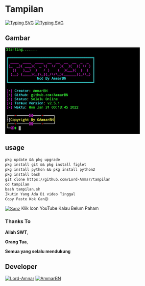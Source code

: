 # Tampilan
[![Typing SVG](https://readme-typing-svg.herokuapp.com?color=%23FF0000&lines=Mengubah+Tampilan+Termux+Use)](https://git.io/typing-svg)
[![Typing SVG](https://readme-typing-svg.herokuapp.com?color=%23FF0000&lines=This+My+Github+©AmmarBN)](https://git.io/typing-svg)

## Gambar
 <img src="https://github.com/Lord-Ammar/tampilan/blob/main/IMG_20220131_001444.jpg" width="440" title="Menu" alt="Menu">
</p>

## usage
```
pkg update && pkg upgrade
pkg install git && pkg install figlet
pkg install python && pkg install python2
pkg install bash
git clone https://github.com/Lord-Ammar/tampilan
cd tampilan
bash tampilan.sh
Ikutin Yang Ada Di video Tinggal 
Copy Paste Kok Gan😉
```

<a href="https://youtube.com/channel/https://youtube.com/channel/UCFeZ5BGt8lbOZwIj2MNOlIQ" target="blank"><img align="center" src="https://cdn.jsdelivr.net/npm/simple-icons@3.0.1/icons/youtube.svg" alt="Sanz" height="30" width="40" /></a> Klik Icon YouTube Kalau Belum Paham

### Thanks To 
**Allah SWT**,

**Orang Tua**,

**Semua yang selalu mendukung**

## Developer
[![Lord-Amnar](https://github.com/Lord-Ammar.png?size=100)](https://github.com/Lord-Ammar)
[![AmmarBN](https://github.com/AmmarBN.png?size=100)](https://github.com/AmmarBN)
